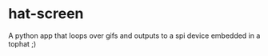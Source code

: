 # hat-screen
A python app that loops over gifs and outputs to a spi device embedded in a tophat ;) 
